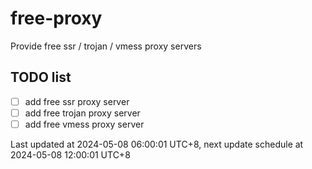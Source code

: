 
# free-proxy
Provide free ssr / trojan / vmess proxy servers


## TODO list
- [ ] add free ssr proxy server
- [ ] add free trojan proxy server
- [ ] add free vmess proxy server

Last updated at 2024-05-08 06:00:01 UTC+8, next update schedule at 2024-05-08 12:00:01 UTC+8


